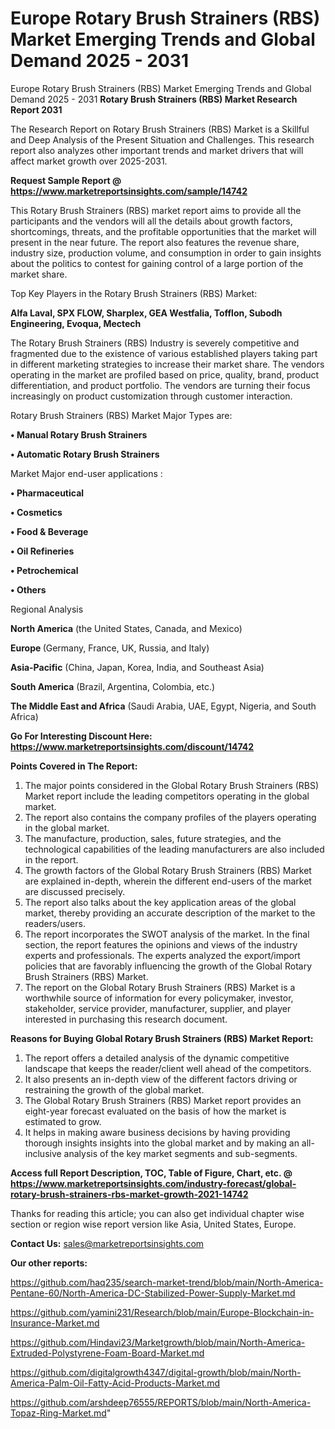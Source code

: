 # Europe Rotary Brush Strainers (RBS) Market Emerging Trends and Global Demand 2025 - 2031
Europe Rotary Brush Strainers (RBS) Market Emerging Trends and Global Demand 2025 - 2031
<strong>Rotary Brush Strainers (RBS) Market Research Report 2031</strong>

The Research Report on Rotary Brush Strainers (RBS) Market is a Skillful and Deep Analysis of the Present Situation and Challenges. This research report also analyzes other important trends and market drivers that will affect market growth over 2025-2031.

<strong>Request Sample Report @ <a href=https://www.marketreportsinsights.com/sample/14742>https://www.marketreportsinsights.com/sample/14742</a></strong>

This Rotary Brush Strainers (RBS) market report aims to provide all the participants and the vendors will all the details about growth factors, shortcomings, threats, and the profitable opportunities that the market will present in the near future. The report also features the revenue share, industry size, production volume, and consumption in order to gain insights about the politics to contest for gaining control of a large portion of the market share.

Top Key Players in the Rotary Brush Strainers (RBS) Market:

<strong>Alfa Laval, SPX FLOW, Sharplex, GEA Westfalia, Tofflon, Subodh Engineering, Evoqua, Mectech</strong>

The Rotary Brush Strainers (RBS) Industry is severely competitive and fragmented due to the existence of various established players taking part in different marketing strategies to increase their market share. The vendors operating in the market are profiled based on price, quality, brand, product differentiation, and product portfolio. The vendors are turning their focus increasingly on product customization through customer interaction.

Rotary Brush Strainers (RBS) Market Major Types are:

<strong>• Manual Rotary Brush Strainers

• Automatic Rotary Brush Strainers</strong>

Market Major end-user applications :

<strong>• Pharmaceutical

• Cosmetics

• Food & Beverage

• Oil Refineries

• Petrochemical

• Others</strong>

Regional Analysis

</u><strong><b>North America</b></strong> (the United States, Canada, and Mexico)

<strong><b>Europe </b></strong>(Germany, France, UK, Russia, and Italy)

<strong><b>Asia-Pacific</b></strong> (China, Japan, Korea, India, and Southeast Asia)

<strong><b>South America</b></strong> (Brazil, Argentina, Colombia, etc.)

<strong><b>The Middle East and Africa</b></strong> (Saudi Arabia, UAE, Egypt, Nigeria, and South Africa)

<strong>Go For Interesting Discount Here: <a href=https://www.marketreportsinsights.com/discount/14742>https://www.marketreportsinsights.com/discount/14742</a></strong>

<strong>Points Covered in The Report:</strong>
<ol>
  <li>The major points considered in the Global Rotary Brush Strainers (RBS) Market report include the leading competitors operating in the global market.</li>
  <li>The report also contains the company profiles of the players operating in the global market.</li>
  <li>The manufacture, production, sales, future strategies, and the technological capabilities of the leading manufacturers are also included in the report.</li>
  <li>The growth factors of the Global Rotary Brush Strainers (RBS) Market are explained in-depth, wherein the different end-users of the market are discussed precisely.</li>
  <li>The report also talks about the key application areas of the global market, thereby providing an accurate description of the market to the readers/users.</li>
  <li>The report incorporates the SWOT analysis of the market. In the final section, the report features the opinions and views of the industry experts and professionals. The experts analyzed the export/import policies that are favorably influencing the growth of the Global Rotary Brush Strainers (RBS) Market.</li>
  <li>The report on the Global Rotary Brush Strainers (RBS) Market is a worthwhile source of information for every policymaker, investor, stakeholder, service provider, manufacturer, supplier, and player interested in purchasing this research document.</li>
</ol>
<strong>Reasons for Buying Global Rotary Brush Strainers (RBS) Market Report:</strong>

<ol>
  <li>The report offers a detailed analysis of the dynamic competitive landscape that keeps the reader/client well ahead of the competitors.</li>
  <li>It also presents an in-depth view of the different factors driving or restraining the growth of the global market.</li>
  <li>The Global Rotary Brush Strainers (RBS) Market report provides an eight-year forecast evaluated on the basis of how the market is estimated to grow.</li>
  <li>It helps in making aware business decisions by having providing thorough insights insights into the global market and by making an all-inclusive analysis of the key market segments and sub-segments.</li>
</ol>
<strong>Access full Report Description, TOC, Table of Figure, Chart, etc. @ <a href=https://www.marketreportsinsights.com/industry-forecast/global-rotary-brush-strainers-rbs-market-growth-2021-14742>https://www.marketreportsinsights.com/industry-forecast/global-rotary-brush-strainers-rbs-market-growth-2021-14742</a></strong>


Thanks for reading this article; you can also get individual chapter wise section or region wise report version like Asia, United States, Europe.

<strong>Contact Us:</strong>
sales@marketreportsinsights.com

<strong>Our other reports:</strong>

<a href=https://github.com/haq235/search-market-trend/blob/main/North-America-Pentane-60/North-America-DC-Stabilized-Power-Supply-Market.md>https://github.com/haq235/search-market-trend/blob/main/North-America-Pentane-60/North-America-DC-Stabilized-Power-Supply-Market.md</a>

<a href=https://github.com/yamini231/Research/blob/main/Europe-Blockchain-in-Insurance-Market.md>https://github.com/yamini231/Research/blob/main/Europe-Blockchain-in-Insurance-Market.md</a>

<a href=https://github.com/Hindavi23/Marketgrowth/blob/main/North-America-Extruded-Polystyrene-Foam-Board-Market.md>https://github.com/Hindavi23/Marketgrowth/blob/main/North-America-Extruded-Polystyrene-Foam-Board-Market.md</a>

<a href=https://github.com/digitalgrowth4347/digital-growth/blob/main/North-America-Palm-Oil-Fatty-Acid-Products-Market.md>https://github.com/digitalgrowth4347/digital-growth/blob/main/North-America-Palm-Oil-Fatty-Acid-Products-Market.md</a>

<a href=https://github.com/arshdeep76555/REPORTS/blob/main/North-America-Topaz-Ring-Market.md>https://github.com/arshdeep76555/REPORTS/blob/main/North-America-Topaz-Ring-Market.md</a>"
